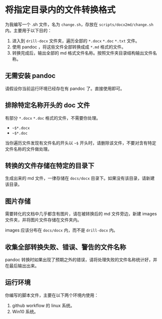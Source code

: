 # 将指定目录内的文件转换格式

为我编写一个 .sh 文件，名为 `change.sh`，存放在 `scripts/docx2md/change.sh` 内。主要用于以下目的：

1. 进入到 `drill-docx` 文件夹，遍历全部的 `*.docx` `*.doc` `*.txt` 文件。
2. 使用 pandoc ，将这些文件全部转换成成 `*.md` 格式的文件。
3. 转换完成后，输出全部的 md 格式文件名称。按照文件夹目录结构输出文件名称。

## 无需安装 pandoc

请假设你当前运行环境已经存在有 pandoc 了。直接使用即可。

## 排除特定名称开头的 doc 文件

有部分 `*.docx` `*.doc` 格式的文件，不需要你处理。

- `~$*.docx`
- `~$*.doc`

当你遍历文件发现有文件名的开头以 `~$` 开头时，请删除该文件，不要对含有特定文件名称的文件做处理。

## 转换的文件存储在特定的目录下

生成出来的 md 文件，一律存储在 `docs/docx` 目录下。如果没有该目录，请新建该目录。

## 图片存储

需要转化的文档中几乎都含有图片，请在被转换后的 md 文件旁边，新建 images 文件夹，并将图片文件存储在文件夹内。

images 应该分布在 `docs/docx` 内，而不是 `drill-docx` 内。

## 收集全部转换失败、错误、警告的文件名称

pandoc 转换时如果出现了预期之外的错误，请将处理失败的文件名称统计好，并在最后输出出来。

## 运行环境

你编写的脚本文件，主要在以下两个环境内使用：

1. github workflow 的 linux 系统。
2. Win10 系统。
